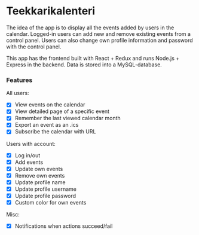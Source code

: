 # Teekkarikalenteri
The idea of the app is to display all the events added by users in the calendar. Logged-in users can add new and remove existing events from a control panel. Users can also change own profile information and password with the control panel.

This app has the frontend built with React + Redux and runs Node.js + Express in the backend. Data is stored into a MySQL-database.

### Features

All users:
  - [x] View events on the calendar
  - [x] View detailed page of a specific event
  - [x] Remember the last viewed calendar month
  - [x] Export an event as an .ics
  - [x] Subscribe the calendar with URL  

Users with account:
  - [x] Log in/out
  - [x] Add events
  - [x] Update own events
  - [x] Remove own events
  - [x] Update profile name
  - [x] Update profile username
  - [x] Update profile password
  - [x] Custom color for own events

Misc:
  - [x] Notifications when actions succeed/fail

